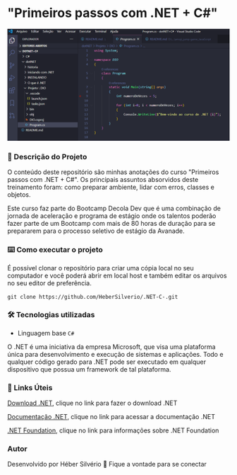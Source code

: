 # "Primeiros passos com .NET + C#"
![".NET + C#"](https://raw.githubusercontent.com/HeberSilverio/.NET-C-/main/img-code.PNG)

### 🎫 Descrição do Projeto 
O conteúdo deste repositório são minhas anotações do curso "Primeiros passos com .NET + C#". Os principais assuntos absorvidos deste treinamento foram: como preparar ambiente, lidar com erros, classes e objetos.

Este curso faz parte do Bootcamp Decola Dev que é uma combinação de jornada de aceleração e programa de estágio onde os talentos poderão fazer parte de um Bootcamp com mais de 80 horas de duração para se prepararem para o processo seletivo de estágio da Avanade.


### ⌨️ Como executar o projeto

É possível clonar o repositório para criar uma cópia local no seu computador e você poderá abrir em local host e também editar os arquivos no seu editor de preferência.

``` Clonando o repositório
git clone https://github.com/HeberSilverio/.NET-C-.git

```

### 🛠️ Tecnologias utilizadas
   * Linguagem base `C#`

O .NET é uma iniciativa da empresa Microsoft, que visa uma plataforma única para desenvolvimento e execução de sistemas e aplicações. Todo e qualquer código gerado para .NET pode ser executado em qualquer dispositivo que possua um framework de tal plataforma.

### 🔗 Links Úteis

[Download .NET](https://dotnet.microsoft.com/download), clique no link para fazer o download .NET

[Documentação .NET](https://docs.microsoft.com/en-us/dotnet/), clique no link para acessar a documentação .NET

[.NET Foundation](https://dotnetfoundation.org/), clique no link para informações sobre .NET Foundation



### Autor
Desenvolvido por Héber Silvério 👋 Fique a vontade para se conectar